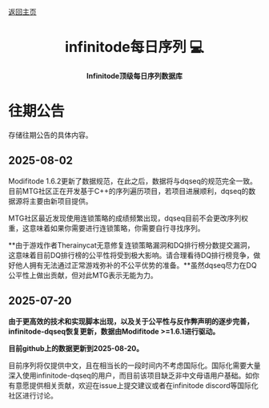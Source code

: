 <p align="left">
      <a href="https://mtgpublic.github.io/infinitode-dqseq/README.zh_CN">返回主页</a>
</p>

<h1 align="center" style="font-weight: bold;">infinitode每日序列 💻</h1>
<p align="center" style="font-weight: bold;">Infinitode顶级每日序列数据库</p>

# 往期公告

存储往期公告的具体内容。

## 2025-08-02

Modifitode 1.6.2更新了数据规范，在此之后，数据将与dqseq的规范完全一致。目前MTG社区正在开发基于C++的序列遍历项目，若项目进展顺利，dqseq的数据源将主要由新项目提供。

MTG社区最近发现使用连锁策略的成绩频繁出现，dqseq目前不会更改序列权重，这意味着如果你需要进行连锁策略，你需要自行寻找序列。

**由于游戏作者Therainycat无意修复连锁策略漏洞和DQ排行榜分数提交漏洞，这意味着目前DQ排行榜的公平性将受到极大影响。请合理看待DQ排行榜竞争，做好他人拥有无法通过正常游戏弥补的不公平优势的准备。**虽然dqseq尽力在DQ公平性上做出贡献，但对此MTG表示无能为力。

## 2025-07-20

**由于更高效的技术和实现脚本出现，以及关于公平性与反作弊声明的逐步完善，infinitode-dqseq恢复更新，数据由Modifitode >=1.6.1进行驱动。**

**目前github上的数据更新到2025-08-20。**

目前序列将仅提供中文，且在相当长的一段时间内不考虑国际化。国际化需要大量深入使用infinitode-dqseq的用户，而目前该项目缺乏非中文母语用户基础。如你有意愿提供相关贡献，欢迎在issue上提交建议或者在infinitode discord等国际化社区进行讨论。